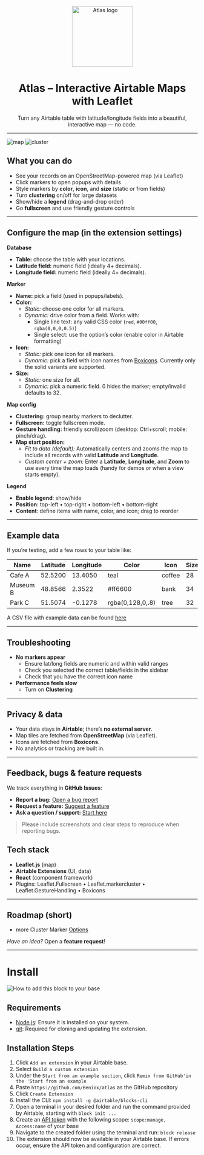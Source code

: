 <p align="center">
  <a href="https://github.com/Beniox/Atlas">
    <img src="media/logo.svg" alt="Atlas logo" width="160">
  </a>
</p>

<h1 align="center">Atlas – Interactive Airtable Maps with Leaflet</h1>
<p align="center">Turn any Airtable table with latitude/longitude fields into a beautiful, interactive map — no code.</p>

---

![map](./media/screenshot1.png)
![cluster](./media/screenshot2.png)


## What you can do

- See your records on an OpenStreetMap-powered map (via Leaflet)
- Click markers to open popups with details
- Style markers by **color**, **icon**, and **size** (static or from fields)
- Turn **clustering** on/off for large datasets
- Show/hide a **legend** (drag-and-drop order)
- Go **fullscreen** and use friendly gesture controls

---


##  Configure the map (in the extension settings)

**Database**

- **Table:** choose the table with your locations.
- **Latitude field:** numeric field (ideally 4+ decimals).
- **Longitude field:** numeric field (ideally 4+ decimals).

**Marker**

- **Name:** pick a field (used in popups/labels).
- **Color:**
    - *Static:* choose one color for all markers.
    - *Dynamic:* drive color from a field. Works with:
        - Single line text: any valid CSS color (`red`, `#00ff00`, `rgba(0,0,0,0.5)`)
        - Single select: use the option’s color (enable color in Airtable formatting)
- **Icon:**
    - *Static:* pick one icon for all markers.
    - *Dynamic:* pick a field with icon names from [Boxicons](https://v2.boxicons.com/). Currently only the solid variants are supported.
- **Size:**
    - *Static:* one size for all.
    - *Dynamic:* pick a numeric field. 0 hides the marker; empty/invalid defaults to 32.

**Map config**

- **Clustering:** group nearby markers to declutter.
- **Fullscreen:** toggle fullscreen mode.
- **Gesture handling:** friendly scroll/zoom (desktop: Ctrl+scroll; mobile: pinch/drag).
- **Map start position:** 
  - *Fit to data (default):* Automatically centers and zooms the map to include all records with valid **Latitude** and **Longitude**.
  - *Custom center + zoom:* Enter a **Latitude**, **Longitude**, and **Zoom** to use every time the map loads (handy for demos or when a view starts empty).

**Legend**

- **Enable legend**: show/hide
- **Position**: top-left • top-right • bottom-left • bottom-right
- **Content**: define items with name, color, and icon; drag to reorder

---


## Example data

If you’re testing, add a few rows to your table like:

| Name     | Latitude | Longitude | Color            | Icon | Size |
| -------- | -------- | --------- | ---------------- | ---- | ---- |
| Cafe A   | 52.5200  | 13.4050   | teal             | coffee | 28   |
| Museum B | 48.8566  | 2.3522    | #ff6600          | bank | 34   |
| Park C   | 51.5074  | -0.1278   | rgba(0,128,0,.8) | tree | 32   |



A CSV file with example data can be found [here](./examples/uk_locations.csv)

---

## Troubleshooting

- **No markers appear**
    - Ensure lat/long fields are numeric and within valid ranges
    - Check you selected the correct table/fields in the sidebar
    - Check that you have the correct icon name
- **Performance feels slow**
    - Turn on **Clustering**

---

## Privacy & data

- Your data stays in **Airtable**; there’s **no external server**.
- Map tiles are fetched from **OpenStreetMap** (via Leaflet).
- Icons are fetched from **Boxicons**.
- No analytics or tracking are built in.

---

##  Feedback, bugs & feature requests

We track everything in **GitHub Issues**:

- **Report a bug:** [Open a bug report](../../issues/new?template=bug_report.md)
- **Request a feature:** [Suggest a feature](../../issues/new?template=feature_request.md)
- **Ask a question / support:** [Start here](../../issues/new?template=help-request.md)

> Please include screenshots and clear steps to reproduce when reporting bugs.


##  Tech stack

- **Leaflet.js** (map)
- **Airtable Extensions** (UI, data)
- **React** (component framework)
- Plugins: Leaflet.Fullscreen • Leaflet.markercluster • Leaflet.GestureHandling • Boxicons

---

## Roadmap (short)

- more Cluster Marker [Options](https://github.com/Leaflet/Leaflet.markercluster?tab=readme-ov-file#other-options) 

*Have an idea?* Open a **feature request**!

---

# Install

![How to add this block to your base](media/installing.png)

## Requirements
- [Node.js](https://nodejs.org/en/download): Ensure it is installed on your system.
- [git](https://git-scm.com/): Required for cloning and updating the extension.


## Installation Steps
1. Click `Add an extension` in your Airtable base.
2. Select `Build a custom extension`
3. Under the `Start from an example section`, click `Remix from GitHub'in the 'Start from an example`
4. Paste `https://github.com/Beniox/atlas` as the GitHub repository
5. Click `Create Extension`
6. Install the CLI: `npm install -g @airtable/blocks-cli`
7. Open a terminal in your desired folder and run the command provided by Airtable, starting with `block init ...`
8. Create an [API token](https://airtable.com/create/tokens) with the following scope: `scope:manage, Access:name` of your base
9. Navigate to the created folder using the terminal and run: `block release`
10. The extension should now be available in your Airtable base. If errors occur, ensure the API token and configuration are correct.

[//]: # (## Update)

[//]: # ()
[//]: # (To update the extension, open a terminal in the folder and run:)

[//]: # (```npm)
[//]: # (npm run update)

[//]: # ()
[//]: # (```)

[//]: # (This will fetch the latest version from the repository, override your local version, and upload it to your Airtable base.)